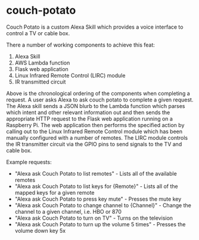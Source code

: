 # couch-potato

Couch Potato is a custom Alexa Skill which provides a voice interface to control a TV or cable box.

There a number of working components to achieve this feat:  
1. Alexa Skill  
2. AWS Lambda function  
3. Flask web application  
4. Linux Infrared Remote Control (LIRC) module  
5. IR transmitted circuit 

Above is the chronological ordering of the components when completing a request. A user asks Alexa to ask couch potato to complete a given request. The Alexa skill sends a JSON blurb to the Lambda function which parses which intent and other relevant information out and then sends the appropriate HTTP request to the Flask web application running on a Raspberry Pi. The web application then performs the specified action by calling out to the Linux Infrared Remote Control module which has been manually configured with a number of remotes. The LIRC module controls the IR transmitter circuit via the GPIO pins to send signals to the TV and cable box.

Example requests:
- "Alexa ask Couch Potato to list remotes" - Lists all of the available remotes
- "Alexa ask Couch Potato to list keys for {Remote}" - Lists all of the mapped keys for a given remote
- "Alexa ask Couch Potato to press key mute" - Presses the mute key
- "Alexa ask Couch Potato to change channel to {Channel}" - Change the channel to a given channel, i.e. HBO or 870
- "Alexa ask Couch Potato to turn on TV" - Turns on the television
- "Alexa ask Couch Potato to turn up the volume 5 times" - Presses the volume down key 5x


